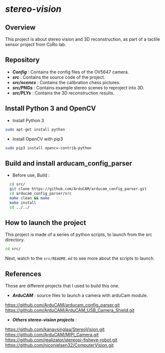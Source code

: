 # _stereo-vision_

## Overview
This project is about stereo vision and 3D reconstruction, 
as part of a tactile sensor project from CoRo lab.

## Repository
- **_Config_** : Contains the config files of the OV5647 camera.
- **_src_** : Contains the source code of the project.
- **_src/scenes_** : Contains the calibration chess pictures.
- **_src/PNGs_** : Contains example stereo scenes to reproject into 3D.
- **_src/PLYs_** : Contains the 3D reconstruction results.

## Install Python 3 and OpenCV
- Install Python 3
 ```bash
 sudo apt-get install python
 ``` 

- Install OpenCV with pip3
```Bash
sudo pip3 install opencv-contrib-python
```

## Build and install arducam_config_parser 
- Before use, Build :
```Bash
  cd src/
  git clone https://github.com/ArduCAM/arducam_config_parser.git
  cd arducam_config_parser/src
  make clean && make
  make install
  cd ../../
```

## How to launch the project
This project is made of a series of python scripts, to launch from the src directory.
```Bash
cd src/
```
Next, watch to the `src/README.md` to see more about the scripts to launch.

## References

Those are different projects that I used to build this one.

 - **_ArduCAM_** : source files to launch a camera with arduCam module.

https://github.com/ArduCAM/arducam_config_parser.git  
https://github.com/ArduCAM/ArduCAM_USB_Camera_Shield.git  

 - **_Others stereo-vision projects_** :

https://github.com/kanavsinglaa/StereoVision.git  
https://github.com/ArduCAM/MIPI_Camera.git  
https://github.com/realizator/stereopi-fisheye-robot.git  
https://github.com/niconielsen32/ComputerVision.git  